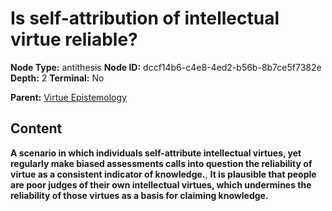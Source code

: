 # Is self-attribution of intellectual virtue reliable?

**Node Type:** antithesis
**Node ID:** dccf14b6-c4e8-4ed2-b56b-8b7ce5f7382e
**Depth:** 2
**Terminal:** No

**Parent:** [Virtue Epistemology](virtue-epistemology.md)

## Content

**A scenario in which individuals self-attribute intellectual virtues, yet regularly make biased assessments calls into question the reliability of virtue as a consistent indicator of knowledge.**, **It is plausible that people are poor judges of their own intellectual virtues, which undermines the reliability of those virtues as a basis for claiming knowledge.**
